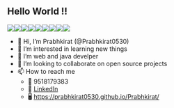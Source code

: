 ## Hello World !!


<img src="https://img.shields.io/badge/WhatsApp-25D366?style=for-the-badge&logo=whatsapp&logoColor=white"><img src="https://img.shields.io/badge/Gmail-D14836?style=for-the-badge&logo=gmail&logoColor=white"><img src="https://img.shields.io/badge/Telegram-2CA5E0?style=for-the-badge&logo=telegram&logoColor=white"><img src="https://img.shields.io/badge/Instagram-E4405F?style=for-the-badge&logo=instagram&logoColor=white"><img src="https://img.shields.io/badge/Twitter-1DA1F2?style=for-the-badge&logo=twitter&logoColor=white"><img src="https://img.shields.io/badge/LinkedIn-0077B5?style=for-the-badge&logo=linkedin&logoColor=white"><img src="https://img.shields.io/badge/GitHub-100000?style=for-the-badge&logo=github&logoColor=white"><img src="https://img.shields.io/badge/-Hackerrank-2EC866?style=for-the-badge&logo=HackerRank&logoColor=white"><img src="https://img.shields.io/badge/-LeetCode-FFA116?style=for-the-badge&logo=LeetCode&logoColor=black">


- 👋 Hi, I’m Prabhkirat (@Prabhkirat0530)
- 👀 I’m interested in learning new things
- 🌱 I’m web and java develper
- 💞️ I’m looking to collaborate on open source projects
- 📫 How to reach me 
  - 📱 9518179383
  - 🏢 [LinkedIn](https://www.linkedin.com/in/prabhkirat-singh-12a5691b7/)
  - 🖥 https://prabhkirat0530.github.io/Prabhkirat/
